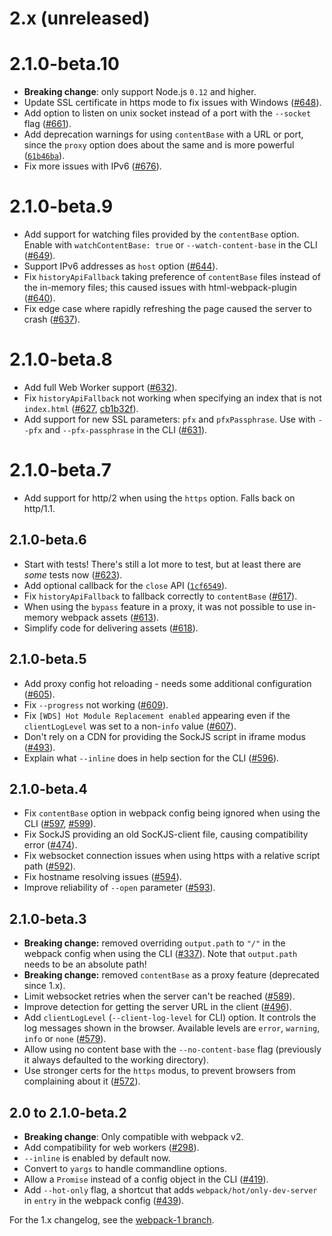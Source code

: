 # 2.x (unreleased)

# 2.1.0-beta.10

- **Breaking change**: only support Node.js `0.12` and higher.
- Update SSL certificate in https mode to fix issues with Windows ([#648](https://github.com/webpack/webpack-dev-server/issues/648)).
- Add option to listen on unix socket instead of a port with the `--socket` flag ([#661](https://github.com/webpack/webpack-dev-server/pull/661)).
- Add deprecation warnings for using `contentBase` with a URL or port, since the `proxy` option does about the same and is more powerful ([`61b46ba`](https://github.com/webpack/webpack-dev-server/commit/61b46bac419fc496852cb1b94e0b49451631a0e6)).
- Fix more issues with IPv6 ([#676](https://github.com/webpack/webpack-dev-server/pull/676)).

# 2.1.0-beta.9

- Add support for watching files provided by the `contentBase` option. Enable with `watchContentBase: true` or `--watch-content-base` in the CLI ([#649](https://github.com/webpack/webpack-dev-server/pull/649)).
- Support IPv6 addresses as `host` option ([#644](https://github.com/webpack/webpack-dev-server/pull/644)).
- Fix `historyApiFallback` taking preference of `contentBase` files instead of the in-memory files; this caused issues with html-webpack-plugin ([#640](https://github.com/webpack/webpack-dev-server/issues/640)).
- Fix edge case where rapidly refreshing the page caused the server to crash ([#637](https://github.com/webpack/webpack-dev-server/pull/637)).

# 2.1.0-beta.8

- Add full Web Worker support ([#632](https://github.com/webpack/webpack-dev-server/pull/632)).
- Fix `historyApiFallback` not working when specifying an index that is not `index.html` ([#627](https://github.com/webpack/webpack-dev-server/pull/627), [cb1b32f](https://github.com/webpack/webpack-dev-server/commit/cb1b32fa6c57ec3ae9d16be129279df9448cb29f)).
- Add support for new SSL parameters: `pfx` and `pfxPassphrase`. Use with `--pfx` and `--pfx-passphrase` in the CLI ([#631](https://github.com/webpack/webpack-dev-server/pull/631)).

# 2.1.0-beta.7

- Add support for http/2 when using the `https` option. Falls back on http/1.1.

## 2.1.0-beta.6

- Start with tests! There's still a lot more to test, but at least there are _some_ tests now ([#623](https://github.com/webpack/webpack-dev-server/issues/623)).
- Add optional callback for the `close` API ([`1cf6549`](https://github.com/webpack/webpack-dev-server/commit/1cf6549415b078c80e027edbf6279a183fbcb631)).
- Fix `historyApiFallback` to fallback correctly to `contentBase` ([#617](https://github.com/webpack/webpack-dev-server/pull/617)).
- When using the `bypass` feature in a proxy, it was not possible to use in-memory webpack assets ([#613](https://github.com/webpack/webpack-dev-server/pull/613)).
- Simplify code for delivering assets ([#618](https://github.com/webpack/webpack-dev-server/issues/618)).

## 2.1.0-beta.5

- Add proxy config hot reloading - needs some additional configuration ([#605](https://github.com/webpack/webpack-dev-server/pull/605)).
- Fix `--progress` not working ([#609](https://github.com/webpack/webpack-dev-server/issues/609)).
- Fix `[WDS] Hot Module Replacement enabled` appearing even if the `clientLogLevel` was set to a non-`info` value ([#607](https://github.com/webpack/webpack-dev-server/pull/607)).
- Don't rely on a CDN for providing the SockJS script in iframe modus ([#493](https://github.com/webpack/webpack-dev-server/pull/493)).
- Explain what `--inline` does in help section for the CLI ([#596](https://github.com/webpack/webpack-dev-server/pull/596)).

## 2.1.0-beta.4

- Fix `contentBase` option in webpack config being ignored when using the CLI ([#597](https://github.com/webpack/webpack-dev-server/issues/597), [#599](https://github.com/webpack/webpack-dev-server/pull/599)).
- Fix SockJS providing an old SocKJS-client file, causing compatibility error ([#474](https://github.com/webpack/webpack-dev-server/issues/474)).
- Fix websocket connection issues when using https with a relative script path ([#592](https://github.com/webpack/webpack-dev-server/issues/592)).
- Fix hostname resolving issues ([#594](https://github.com/webpack/webpack-dev-server/pull/594)).
- Improve reliability of `--open` parameter ([#593](https://github.com/webpack/webpack-dev-server/issues/593)).

## 2.1.0-beta.3

- **Breaking change:** removed overriding `output.path` to `"/"` in the webpack config when using the CLI ([#337](https://github.com/webpack/webpack-dev-server/issues/337)). Note that `output.path` needs to be an absolute path!
- **Breaking change:** removed `contentBase` as a proxy feature (deprecated since 1.x).
- Limit websocket retries when the server can't be reached ([#589](https://github.com/webpack/webpack-dev-server/issues/589)).
- Improve detection for getting the server URL in the client ([#496](https://github.com/webpack/webpack-dev-server/issues/496)).
- Add `clientLogLevel` (`--client-log-level` for CLI) option. It controls the log messages shown in the browser. Available levels are `error`, `warning`, `info` or `none` ([#579](https://github.com/webpack/webpack-dev-server/issues/579)).
- Allow using no content base with the `--no-content-base` flag (previously it always defaulted to the working directory).
- Use stronger certs for the `https` modus, to prevent browsers from complaining about it ([#572](https://github.com/webpack/webpack-dev-server/issues/572)).

## 2.0 to 2.1.0-beta.2

- **Breaking change**: Only compatible with webpack v2.
- Add compatibility for web workers ([#298](https://github.com/webpack/webpack-dev-server/issues/298)).
- `--inline` is enabled by default now.
- Convert to `yargs` to handle commandline options.
- Allow a `Promise` instead of a config object in the CLI ([#419](https://github.com/webpack/webpack-dev-server/issues/419)).
- Add `--hot-only` flag, a shortcut that adds `webpack/hot/only-dev-server` in `entry` in the webpack config ([#439](https://github.com/webpack/webpack-dev-server/issues/439)).

For the 1.x changelog, see the [webpack-1 branch](https://github.com/webpack/webpack-dev-server/blob/webpack-1/CHANGELOG.md).
